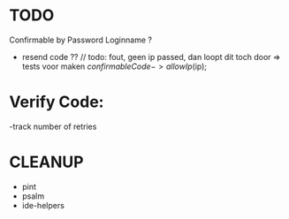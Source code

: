 # TODO
Confirmable by
Password
Loginname ?
- resend code ??
  // todo: fout, geen ip passed, dan loopt dit toch door => tests voor maken
  $confirmableCode->allowIp($ip);

# Verify Code:
-track number of retries

# CLEANUP
- pint
- psalm
- ide-helpers




